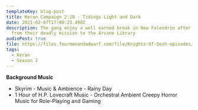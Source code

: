 ```yaml
---
templateKey: blog-post
title: Keran Campaign 2:20 - Tidings Light and Dark
date: 2021-02-07T17:00:23.498Z
description: The gang enjoy a well earned break in New Falendrin after returning
  from their deadly mission to the Arcane Library
audioPost: true
file: https://files.fourmenandadwarf.com/file/Knights-Of-Sesh-episodes/Season_2/Keran-31.mp3
tags:
  - Keran
  - Season 2
---
```

**Background Music**
* Skyrim - Music & Ambience - Rainy Day
* 1 Hour of H.P. Lovecraft Music - Orchestral Ambient Creepy Horror Music for Role-Playing and Gaming